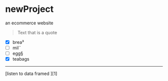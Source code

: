 # newProject
an ecommerce website
> Text that is a quote
- [x] brea³
- [ ] mil¨
- [ ] egg§
- [x]  teabags
---
[listen to data framed ][1]
